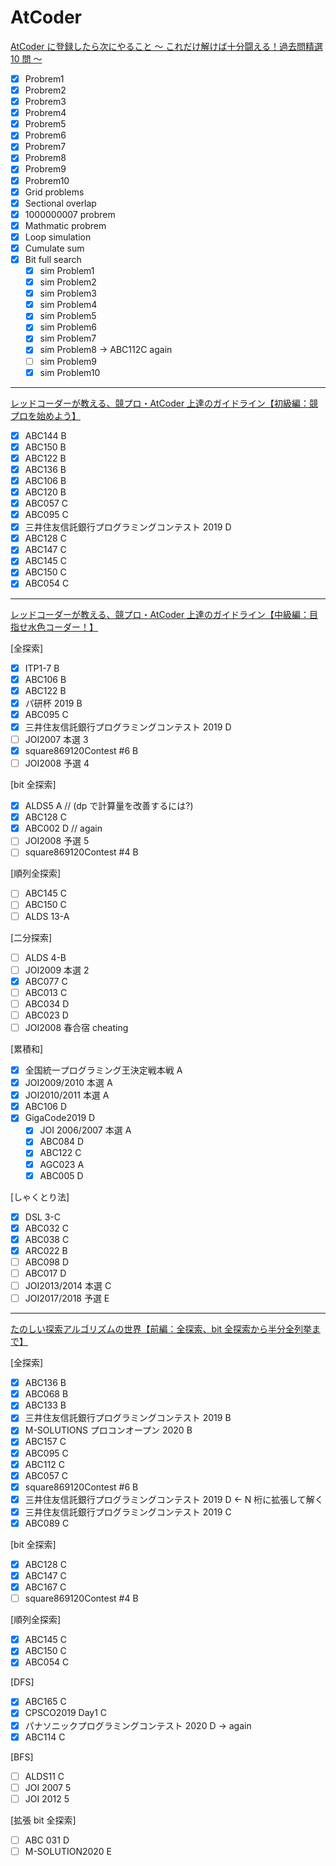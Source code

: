 # AtCoder

[AtCoder に登録したら次にやること ～ これだけ解けば十分闘える！過去問精選 10 問 ～](https://qiita.com/drken/items/fd4e5e3630d0f5859067)

- [x] Probrem1
- [x] Probrem2
- [x] Probrem3
- [x] Probrem4
- [x] Probrem5
- [x] Probrem6
- [x] Probrem7
- [x] Probrem8
- [x] Probrem9
- [x] Probrem10
- [x] Grid problems
- [x] Sectional overlap
- [x] 1000000007 probrem
- [x] Mathmatic probrem
- [x] Loop simulation
- [x] Cumulate sum
- [x] Bit full search
  - [x] sim Problem1
  - [x] sim Problem2
  - [x] sim Problem3
  - [x] sim Problem4
  - [x] sim Problem5
  - [x] sim Problem6
  - [x] sim Problem7
  - [x] sim Problem8 -> ABC112C again
  - [ ] sim Problem9
  - [x] sim Problem10

---

[レッドコーダーが教える、競プロ・AtCoder 上達のガイドライン【初級編：競プロを始めよう】](https://qiita.com/e869120/items/f1c6f98364d1443148b3)

- [x] ABC144 B
- [x] ABC150 B
- [x] ABC122 B
- [x] ABC136 B
- [x] ABC106 B
- [x] ABC120 B
- [x] ABC057 C
- [x] ABC095 C
- [x] 三井住友信託銀行プログラミングコンテスト 2019 D
- [x] ABC128 C
- [x] ABC147 C
- [x] ABC145 C
- [x] ABC150 C
- [x] ABC054 C

---

[レッドコーダーが教える、競プロ・AtCoder 上達のガイドライン【中級編：目指せ水色コーダー！】](https://qiita.com/e869120/items/eb50fdaece12be418faa)

[全探索]

- [x] ITP1-7 B
- [x] ABC106 B
- [x] ABC122 B
- [x] パ研杯 2019 B
- [x] ABC095 C
- [x] 三井住友信託銀行プログラミングコンテスト 2019 D
- [ ] JOI2007 本選 3
- [x] square869120Contest #6 B
- [ ] JOI2008 予選 4

[bit 全探索]

- [x] ALDS5 A // (dp で計算量を改善するには?)
- [x] ABC128 C
- [x] ABC002 D // again
- [ ] JOI2008 予選 5
- [ ] square869120Contest #4 B

[順列全探索]

- [ ] ABC145 C
- [ ] ABC150 C
- [ ] ALDS 13-A

[二分探索]

- [ ] ALDS 4-B
- [ ] JOI2009 本選 2
- [x] ABC077 C
- [ ] ABC013 C
- [ ] ABC034 D
- [ ] ABC023 D
- [ ] JOI2008 春合宿 cheating

[累積和]

- [x] 全国統一プログラミング王決定戦本戦 A
- [x] JOI2009/2010 本選 A
- [x] JOI2010/2011 本選 A
- [x] ABC106 D
- [x] GigaCode2019 D
  - [x] JOI 2006/2007 本選 A
  - [x] ABC084 D
  - [x] ABC122 C
  - [x] AGC023 A
  - [x] ABC005 D

[しゃくとり法]

- [x] DSL 3-C
- [x] ABC032 C
- [x] ABC038 C
- [x] ARC022 B
- [ ] ABC098 D
- [ ] ABC017 D
- [ ] JOI2013/2014 本選 C
- [ ] JOI2017/2018 予選 E

---

[たのしい探索アルゴリズムの世界【前編：全探索、bit 全探索から半分全列挙まで】](https://qiita.com/e869120/items/25cb52ba47be0fd418d6)

[全探索]

- [x] ABC136 B
- [x] ABC068 B
- [x] ABC133 B
- [x] 三井住友信託銀行プログラミングコンテスト 2019 B
- [x] M-SOLUTIONS プロコンオープン 2020 B
- [x] ABC157 C
- [x] ABC095 C
- [x] ABC112 C
- [x] ABC057 C
- [x] square869120Contest #6 B
- [x] 三井住友信託銀行プログラミングコンテスト 2019 D <- N 桁に拡張して解く
- [x] 三井住友信託銀行プログラミングコンテスト 2019 C
- [x] ABC089 C

[bit 全探索]

- [x] ABC128 C
- [x] ABC147 C
- [x] ABC167 C
- [ ] square869120Contest #4 B

[順列全探索]

- [x] ABC145 C
- [x] ABC150 C
- [x] ABC054 C

[DFS]

- [x] ABC165 C
- [x] CPSCO2019 Day1 C
- [x] パナソニックプログラミングコンテスト 2020 D -> again
- [x] ABC114 C

[BFS]

- [ ] ALDS11 C
- [ ] JOI 2007 5
- [ ] JOI 2012 5

[拡張 bit 全探索]

- [ ] ABC 031 D
- [ ] M-SOLUTION2020 E
